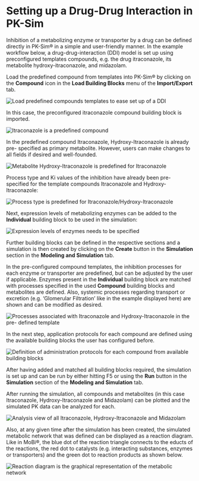 # Setting up a Drug-Drug Interaction in PK-Sim‌

Inhibition of a metabolizing enzyme or transporter by a drug can be defined directly in PK-Sim® in a simple and user-friendly manner. In the example workflow below, a drug-drug-interaction \(DDI\) model is set up using preconfigured templates compounds, e.g. the drug itraconazole, its metabolite hydroxy-itraconazole, and midazolam.

Load the predefined compound from templates into PK-Sim® by clicking on the **Compound** icon in the **Load Building Blocks** menu of the **Import/Export** tab.

![Load predefined compounds templates to ease set up of a DDI](../.gitbook/assets/LoadCompoundTemplate.png)

In this case, the preconfigured itraconazole compound building block is imported.

![Itraconazole is a predefined compound](../.gitbook/assets/LoadItraconazole.png)

In the predefined compound Itraconazole, Hydroxy-Itraconazole is already pre- specified as primary metabolite. However, users can make changes to all fields if desired and well-founded.

![Metabolite Hydroxy-Itraconazole is predefined for Itraconazole](../.gitbook/assets/LoadItraconazoleMetabolite.png)

Process type and Ki values of the inhibition have already been pre-specified for the template compounds Itraconazole and Hydroxy-Itraconazole:

![Process type is predefined for Itraconazole/Hydroxy-Itraconazole](../.gitbook/assets/LoadItraconazoleProcess.png)

Next, expression levels of metabolizing enzymes can be added to the **Individual** building block to be used in the simulation:

![Expression levels of enzymes needs to be specified](../.gitbook/assets/LoadItraconazoleEnzymes.png)

Further building blocks can be defined in the respective sections and a simulation is then created by clicking on the **Create** button in the **Simulation** section in the **Modeling and Simulation** tab.

In the pre-configured compound templates, the inhibition processes for each enzyme or transporter are predefined, but can be adjusted by the user if applicable. Enzymes present in the **Individual** building block are matched with processes specified in the used **Compound** building blocks and metabolites are defined. Also, systemic processes regarding transport or excretion \(e.g. ‘Glomerular Filtration’ like in the example displayed here\) are shown and can be modified as desired.

![Processes associated with Itraconazole and Hydroxy-Itraconazole in the pre- defined template](../.gitbook/assets/ItraconazoleTemplateSimulation.png)

In the next step, application protocols for each compound are defined using the available building blocks the user has configured before.

![Definition of administration protocols for each compound from available building blocks](../.gitbook/assets/ItraconazoleTemplateAdmin.png)

After having added and matched all building blocks required, the simulation is set up and can be run by either hitting F5 or using the **Run** button in the **Simulation** section of the **Modeling and Simulation** tab.

After running the simulation, all compounds and metabolites \(in this case Itraconazole, Hydroxy-Itraconazole and Midazolam\) can be plotted and the simulated PK data can be analyzed for each.

![Analysis view of all Itraconazole, Hydroxy-Itraconazole and Midazolam](../.gitbook/assets/ItraconazoleTemplateSimResult1.png)

Also, at any given time after the simulation has been created, the simulated metabolic network that was defined can be displayed as a reaction diagram. Like in MoBi®, the blue dot of the reaction triangle connects to the educts of the reactions, the red dot to catalysts \(e.g. interacting substances, enzymes or transporters\) and the green dot to reaction products as shown below.

![Reaction diagram is the graphical representation of the metabolic network](../.gitbook/assets/ItraconazoleTemplateSimResult2.png)


